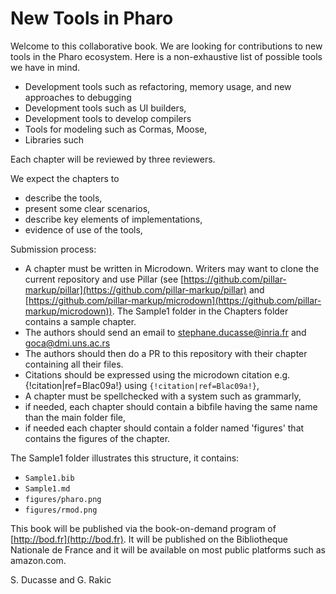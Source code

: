 # New Tools in Pharo

Welcome to this collaborative book. 
We are looking for contributions to new tools in the Pharo ecosystem.
Here is a non-exhaustive list of possible tools we have in mind. 

- Development tools such as refactoring, memory usage, and new approaches to debugging
- Development tools such as UI builders, 
- Development tools to develop compilers
- Tools for modeling such as Cormas, Moose, 
- Libraries such

Each chapter will be reviewed by three reviewers.

We expect the chapters to 
- describe the tools,
- present some clear scenarios,
- describe key elements of implementations,
- evidence of use of the tools, 

Submission process:
-  A chapter must be written in Microdown. Writers may want to clone the current repository and use Pillar (see [https://github.com/pillar-markup/pillar](https://github.com/pillar-markup/pillar) and [https://github.com/pillar-markup/microdown](https://github.com/pillar-markup/microdown)). The Sample1 folder in the Chapters folder contains a sample chapter. 
- The authors should send an email to stephane.ducasse@inria.fr and goca@dmi.uns.ac.rs
- The authors should then do a PR to this repository with their chapter containing all their files.
- Citations should be expressed using the microdown citation  e.g. {!citation|ref=Blac09a!} using `{!citation|ref=Blac09a!}`,
- A chapter must be spellchecked with a system such as grammarly,
- if needed, each chapter should contain a bibfile having the same name than the main folder file,
- if needed each chapter should contain a folder named 'figures' that contains the figures of the chapter.
	
The Sample1 folder illustrates this structure, it contains:
- `Sample1.bib`
- `Sample1.md`
- `figures/pharo.png`
- `figures/rmod.png`

	
This book will be published via the book-on-demand program of [http://bod.fr](http://bod.fr). 
It will be published on the Bibliotheque Nationale de France and it will be available on most public platforms such as amazon.com.

S. Ducasse and G. Rakic


<!inputFile|path=Chapters/MoTion/Motion.md!>
<!inputFile|path=Chapters/Illimani/Illimani.md!>
<!inputFile|path=Chapters/ReEngine/ReEngine.md!>